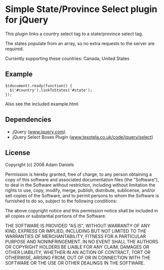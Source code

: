 # Simple State/Province Select plugin for jQuery

This plugin links a country select tag to a state/province select tag.

The states populate from an array, so no extra requests to the server are required.

Currently supporting these countries: Canada, United States

## Example
    $(document).ready(function() {
      $('#country').linkToStates('#state');
    });

Also see the included example.html


## Dependencies

* jQuery (www.jquery.com)
* jQuery Select Boxes Plugin (www.texotela.co.uk/code/jquery/select)

## License
Copyright (c) 2008 Adam Daniels

Permission is hereby granted, free of charge, to any person obtaining a copy
of this software and associated documentation files (the "Software"), to deal
in the Software without restriction, including without limitation the rights
to use, copy, modify, merge, publish, distribute, sublicense, and/or sell
copies of the Software, and to permit persons to whom the Software is
furnished to do so, subject to the following conditions:

The above copyright notice and this permission notice shall be included in
all copies or substantial portions of the Software.

THE SOFTWARE IS PROVIDED "AS IS", WITHOUT WARRANTY OF ANY KIND, EXPRESS OR
IMPLIED, INCLUDING BUT NOT LIMITED TO THE WARRANTIES OF MERCHANTABILITY,
FITNESS FOR A PARTICULAR PURPOSE AND NONINFRINGEMENT. IN NO EVENT SHALL THE
AUTHORS OR COPYRIGHT HOLDERS BE LIABLE FOR ANY CLAIM, DAMAGES OR OTHER
LIABILITY, WHETHER IN AN ACTION OF CONTRACT, TORT OR OTHERWISE, ARISING FROM,
OUT OF OR IN CONNECTION WITH THE SOFTWARE OR THE USE OR OTHER DEALINGS IN
THE SOFTWARE.
